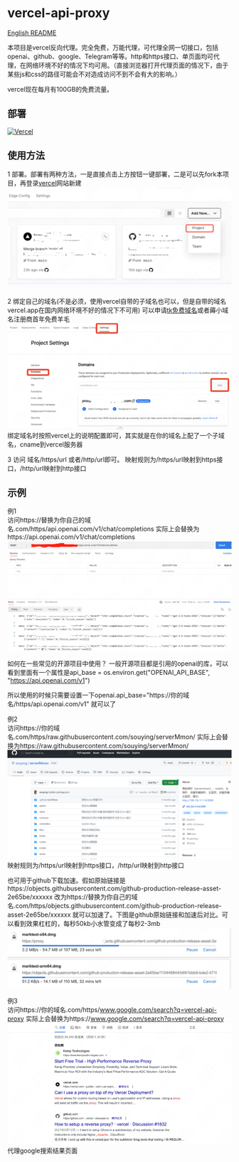 # vercel-api-proxy
[English README](./README_EN.md)

本项目是vercel反向代理。完全免费，万能代理，可代理全网一切接口，包括openai、github、google、Telegram等等。http和https接口、单页面均可代理，在网络环境不好的情况下均可用。（直接浏览器打开代理页面的情况下，由于某些js和css的路径可能会不对造成访问不到不会有大的影响。）

vercel现在每月有100GB的免费流量。

## 部署
[![Vercel](https://vercel.com/button)](https://vercel.com/import/project?template=https://github.com/souying/vercel-api-proxy)


## 使用方法
1 部署。部署有两种方法，一是直接点击上方按钮一键部署，二是可以先fork本项目，再登录[vercel](https://vercel.com/)网站新建
![新建项目](img/newproject.png)

2 绑定自己的域名(不是必须，使用vercel自带的子域名也可以，但是自带的域名vercel.app在国内网络环境不好的情况下不可用) 可以申请[tk免费域名](http://www.dot.tk/)或者薅小域名注册商首年免费羊毛
![绑定域名](img/domain.png)
绑定域名时按照vercel上的说明配置即可，其实就是在你的域名上配了一个子域名，cname到vercel服务器

3 访问 域名/https/url  或者/http/url即可。
映射规则为/https/url映射到https接口，/http/url映射到http接口

## 示例
例1     
访问https://替换为你自己的域名.com/https/api.openai.com/v1/chat/completions 
实际上会替换为https://api.openai.com/v1/chat/completions
![demo1](img/demo1.png)

如何在一些常见的开源项目中使用？
一般开源项目都是引用的openai的库，可以看到里面有一个属性是api_base = os.environ.get("OPENAI_API_BASE", "https://api.openai.com/v1")

所以使用的时候只需要设置一下openai.api_base="https://你的域名/https/api.openai.com/v1" 就可以了

例2   
访问https://你的域名.com/https/raw.githubusercontent.com/souying/serverMmon/
实际上会替换为https://raw.githubusercontent.com/souying/serverMmon/
![demo2](img/demo2.png)
映射规则为/https/url映射到https接口，/http/url映射到http接口

也可用于github下载加速。假如原始链接是https://objects.githubusercontent.com/github-production-release-asset-2e65be/xxxxxx 
改为https://替换为你自己的域名.com/https/objects.githubusercontent.com/github-production-release-asset-2e65be/xxxxxx 就可以加速了。下图是github原始链接和加速后对比。可以看到效果杠杠的，每秒50kb小水管变成了每秒2-3mb
![github-download](img/github-download.png)

例3    
访问https://你的域名.com/https/www.google.com/search?q=vercel-api-proxy
实际上会替换为https://www.google.com/search?q=vercel-api-proxy
![demo3](img/demo3.png)
代理google搜索结果页面
